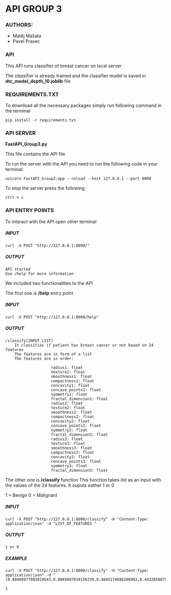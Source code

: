 # API GROUP 3
### AUTHORS:
- Matěj Mašata
- Pavel Pravec

### API
This API runs classifier of breast cancer on local server

The classifier is already trained and the classifier model is saved in **dtc_model_depth_10.joblib** file

### REQUIREMENTS.TXT

To download all the necessary packages simply run following command in the terminal
```
pip install -r requirements.txt
```


### API SERVER

**FastAPI_Group3.py**

This file contains the API file

To run the server with the API you need to run the following code in your terminal:

```
uvicorn FastAPI_Group3:app --reload --host 127.0.0.1 --port 8000
```

To stop the server press the following 

```
ctrl + c
```

### API ENTRY POINTS

To interact with the API open other terminal

##### INPUT
```
curl -X POST "http://127.0.0.1:8000/"
```

##### OUTPUT
```
API started 
Use /help for more information
```

We included two functionalities to the API

The first one is **/help** entry point

##### INPUT
```
curl -X POST "http://127.0.0.1:8000/help"
```


##### OUTPUT
```
/classify(INPUT_LIST)
    It classifies if patient has breast cancer or not based on 24 features
    The features are in form of a list
    The features are in order:

                    radius1: float
                    texture1: float
                    smoothness1: float
                    compactness1: float
                    concavity1: float
                    concave_points1: float
                    symmetry1: float
                    fractal_dimension1: float
                    radius2: float
                    texture2: float
                    smoothness2: float
                    compactness2: float
                    concavity2: float
                    concave_points2: float
                    symmetry2: float
                    fractal_dimension2: float
                    radius3: float
                    texture3: float
                    smoothness3: float
                    compactness3: float
                    concavity3: float
                    concave_points3: float
                    symmetry3: float
                    fractal_dimension3: float
```

The other one is **/classify** function
This function takes *list* as an input with the values of the 24 features.
It ouputs eather 1 or 0

1 = Benign
0 = Malignant

##### INPUT
```
curl -X POST "http://127.0.0.1:8000/classify" -H "Content-Type: application/json" -d "LIST_OF_FEATURES "

```

##### OUTPUT
```
1 or 0
```

##### EXAMPLE
```
curl -X POST "http://127.0.0.1:8000/classify" -H "Content-Type: application/json" -d "[0.40460977803019543,0.8065607034156239,0.4845174686286902,0.4432856879946016,0.41026241799437674,0.4174453280318091,0.5207070707070707,0.3483572030328561,0.047220713380409195,0.20283769448373407,0.12346602304789747,0.17505332412052754,0.07295454545454545,0.19359727221064596,0.029056678111104836,0.08513328634799552,0.37566702241195293,1.0,0.773492702899029,0.513345169834386,0.45551118210862623,0.6920962199312715,0.3837965700768776,0.42870261052079234]"

1
```
